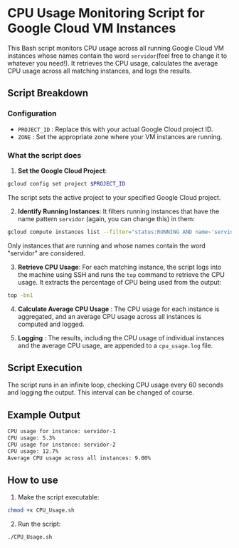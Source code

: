 
# CPU Usage Monitoring Script for Google Cloud VM Instances

This Bash script monitors CPU usage across all running Google Cloud VM instances whose names contain the word ``servidor``(feel free to change it to whatever you need!). It retrieves the CPU usage, calculates the average CPU usage across all matching instances, and logs the results.

## Script Breakdown

### Configuration

- ``PROJECT_ID`` : Replace this with your actual Google Cloud project ID.
- ``ZONE`` : Set the appropriate zone where your VM instances are running.

### What the script does

1. **Set the Google Cloud Project**:

```bash
gcloud config set project $PROJECT_ID
```
The script sets the active project to your specified Google Cloud project.

2. **Identify Running Instances**: It filters running instances that have the name pattern ``servidor`` (again, you can change this) in them:

```bash
gcloud compute instances list --filter="status:RUNNING AND name~'servidor'"
```
Only instances that are running and whose names contain the word "servidor" are considered.

3. **Retrieve CPU Usage**: For each matching instance, the script logs into the machine using SSH and runs the ``top`` command to retrieve the CPU usage. It extracts the percentage of CPU being used from the output:

```bash
top -bn1
```

4. **Calculate Average CPU Usage** : The CPU usage for each instance is aggregated, and an average CPU usage across all instances is computed and logged.

5. **Logging** : The results, including the CPU usage of individual instances and the average CPU usage, are appended to a ``cpu_usage.log`` file. 

## Script Execution

The script runs in an infinite loop, checking CPU usage every 60 seconds and logging the output. This interval can be changed of course.

## Example Output

```bash
CPU usage for instance: servidor-1
CPU usage: 5.3%
CPU usage for instance: servidor-2
CPU usage: 12.7%
Average CPU usage across all instances: 9.00%
```

## How to use 

1. Make the script executable:

```bash
chmod +x CPU_Usage.sh
```

2. Run the script:

```bash
./CPU_Usage.sh
```

